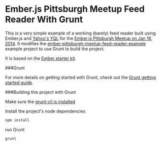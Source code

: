Ember.js Pittsburgh Meetup Feed Reader With Grunt
===========

This is a very simple example of a working (barely) feed reader built using Ember.js and [Yahoo's YQL](http://developer.yahoo.com/yql/) for the [Ember.js Pittsburgh Meetup on Jan 16, 2014](http://www.meetup.com/Ember-js-Pittsburgh/events/158351342/). It modifies the [ember-pittsburgh-meetup-feed-reader-example](https://github.com/craigteegarden/ember-pittsburgh-meetup-feed-reader-example) example project to use Grunt to build the project.

It is based on the [Ember starter kit](https://github.com/emberjs/starter-kit).

###Grunt

For more details on getting started with Grunt, check out the [Grunt getting started guide](http://gruntjs.com/getting-started).

###Building this project with Grunt

Make sure the [grunt-cli is installed](http://gruntjs.com/getting-started#installing-the-cli)

Install the project's node dependencies

````javascript
npm install
````
run Grunt

````javascript
grunt
````